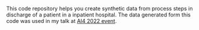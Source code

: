 This code repository helps you create synthetic data from process steps in discharge of a patient in a inpatient hospital.
The data generated form this code was used in my talk at [AI4 2022 event](https://ai4.io/usa/).